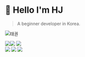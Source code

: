 # 🤗 Hello  I'm HJ  

> A beginner developer in Korea.

![태권](C:\Users\KHJ\Desktop\PR\main\태권.gif)

<div align='left'>
  <img src="https://img.shields.io/badge/Riot_Games-D32936?style=for-the-badge&logo=riot-games&logoColor=white"><img src="https://img.shields.io/badge/Zoom-2D8CFF?style=for-the-badge&logo=zoom&logoColor=white"> <img src="https://img.shields.io/badge/Python-FFD43B?style=for-the-badge&logo=python&logoColor=blue">
<br>
   <img src="https://img.shields.io/badge/Discord-5865F2?style=for-the-badge&logo=discord&logoColor=white"> <img src="https://img.shields.io/badge/VSCode-0078D4?style=for-the-badge&logo=visual%20studio%20code&logoColor=white"> <img src="https://img.shields.io/badge/Windows-0078D6?style=for-the-badge&logo=windows&logoColor=white">
<br>
</div>

